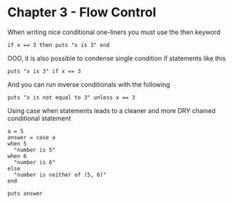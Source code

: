 # Chapter 3 - Flow Control

When writing nice conditional one-liners you must use the then keyword
```
if x == 3 then puts "x is 3" end
```

OOO, it is also possible to condense single condition if statements like this
```
puts "x is 3" if x == 3
```
And you can run inverse conditionals with the following
```
puts "x is not equal to 3" unless x == 3
```
Using case when statements leads to a cleaner and more DRY chained conditional statement
```
a = 5
answer = case a
when 5
  "number is 5"
when 6
  "number is 6"
else
  "number is neither of (5, 6)"
end

puts answer
```